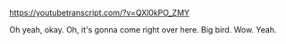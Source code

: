 https://youtubetranscript.com/?v=QXl0kPO_ZMY

 Oh yeah, okay. Oh, it's gonna come right over here. Big bird. Wow. Yeah.